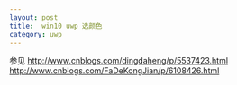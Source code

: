 ```yaml
---
layout: post
title:  win10 uwp 选颜色 
category: uwp 
---
```


<!--more-->
<!-- csdn -->
参见 http://www.cnblogs.com/dingdaheng/p/5537423.html
http://www.cnblogs.com/FaDeKongJian/p/6108426.html

